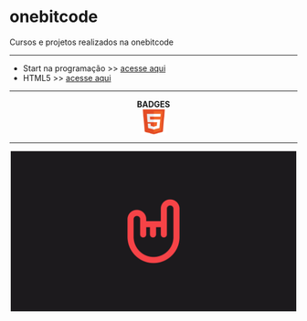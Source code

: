 # onebitcode
Cursos e projetos realizados na onebitcode

<hr>

<ul>
  <li>Start na programação >> <a href="./start-na-programacao">acesse aqui</a></li>
  <li>HTML5 >> <a href="./html5">acesse aqui</a></li>
</ul>

<hr>
<div align="center"><strong>BADGES</strong></div>
<div align="center">
<img align="center" alt="badge HTML5" height="45" src="https://raw.githubusercontent.com/devicons/devicon/master/icons/html5/html5-original.svg">
</div>
<hr>

<div align="center">
<img src="./images/bg-obc.jpg" width="500px">
</div>
